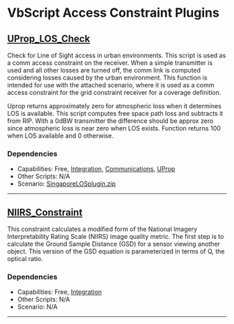 # VbScript Access Constraint Plugins

## [UProp_LOS_Check](VB_UProp_LOS_Check.vbs)

Check for Line of Sight access in urban environments. This script is used as a comm access constraint on the receiver. When a simple transmitter is used and all other losses are turned off, the comm link is computed considering losses caused by the urban environment. This function is intended for use with the attached scenario, where it is used as a comm access constraint for the grid constraint receiver for a coverage definition.

Uprop returns approximately zero for atmospheric loss when it determines LOS is available. This script computes free space path loss and subtracts it from RIP. With a 0dBW transmitter the difference should be approx zero since atmospheric loss is near zero when LOS exists. Function returns 100 when LOS available and 0 otherwise.

### Dependencies

* Capabilities: Free, [Integration](https://www.agi.com/products/stk-systems-bundle/stk-integration), [Communications](https://www.agi.com/products/stk-systems-bundle/stk-communications), [UProp](https://www.agi.com/products/stk-specialized-modules/stk-urban-propagation)
* Other Scripts: N/A
* Scenario: [SingaporeLOSplugin.zip](https://sdf.agi.com/share/page/site/agi-support/document-details?nodeRef=workspace://SpacesStore/f29a6489-e855-438b-8876-1cf75648b50f)

---

## [NIIRS_Constraint](NIIRS_Constraint.vbs)

This constraint calculates a modified form of the National Imagery Interpretability Rating Scale (NIIRS) image quality metric. The first step is to calculate the Ground Sample Distance (GSD) for a sensor viewing another object. This version of the GSD equation is parameterized in terms of Q, the optical ratio.

### Dependencies

* Capabilities: Free, [Integration](https://www.agi.com/products/stk-systems-bundle/stk-integration)
* Other Scripts: N/A
* Scenario: N/A

---